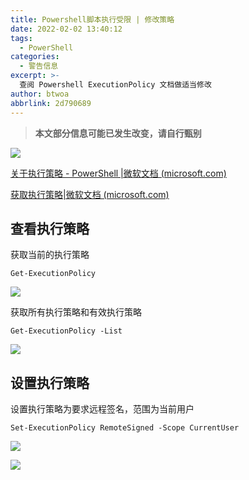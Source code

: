```yaml
---
title: Powershell脚本执行受限 | 修改策略
date: 2022-02-02 13:40:12
tags:
  - PowerShell
categories: 
  - 警告信息
excerpt: >-
  查阅 Powershell ExecutionPolicy 文档做适当修改
author: btwoa
abbrlink: 2d790689
---
```


> **本文部分信息可能已发生改变，请自行甄别**

![](https://ovo.btwoa.com/img/webp/202202021345995.webp)

[关于执行策略 - PowerShell |微软文档 (microsoft.com)](https://docs.microsoft.com/en-us/powershell/module/microsoft.powershell.core/about/about_execution_policies?view=powershell-7.2)

[获取执行策略|微软文档 (microsoft.com)](https://docs.microsoft.com/en-us/previous-versions//dd347644(v=technet.10)?redirectedfrom=MSDN)

## 查看执行策略

 获取当前的执行策略

```
Get-ExecutionPolicy
```

![](https://ovo.btwoa.com/img/webp/202202021428106.webp)

获取所有执行策略和有效执行策略

```
Get-ExecutionPolicy -List
```

![](https://ovo.btwoa.com/img/webp/202202021433054.webp)

## 设置执行策略

设置执行策略为要求远程签名，范围为当前用户

```
Set-ExecutionPolicy RemoteSigned -Scope CurrentUser
```

![](https://ovo.btwoa.com/img/webp/202202021436391.webp)

![](https://ovo.btwoa.com/img/webp/202202021436366.webp)